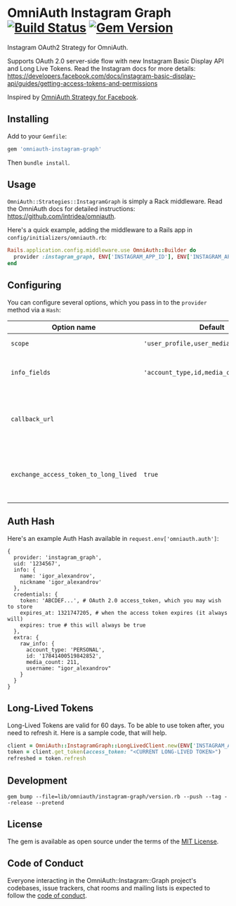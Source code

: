 # OmniAuth Instagram Graph &nbsp;[![Build Status](https://secure.travis-ci.org/jetrockets/omniauth-instagram-graph.svg?branch=master)](https://travis-ci.org/jetrockets/omniauth-instagram-graph) [![Gem Version](https://img.shields.io/gem/v/omniauth-instagram-graph.svg)](https://rubygems.org/gems/omniauth-instagram-graph)

Instagram OAuth2 Strategy for OmniAuth.

Supports OAuth 2.0 server-side flow with new Instagram Basic Display API and Long Live Tokens. Read the Instagram docs for more details: https://developers.facebook.com/docs/instagram-basic-display-api/guides/getting-access-tokens-and-permissions

Inspired by [OmniAuth Strategy for Facebook](https://github.com/simi/omniauth-facebook).

## Installing

Add to your `Gemfile`:

```ruby
gem 'omniauth-instagram-graph'
```

Then `bundle install`.

## Usage

`OmniAuth::Strategies::InstagramGraph` is simply a Rack middleware. Read the OmniAuth docs for detailed instructions: https://github.com/intridea/omniauth.

Here's a quick example, adding the middleware to a Rails app in `config/initializers/omniauth.rb`:

```ruby
Rails.application.config.middleware.use OmniAuth::Builder do
  provider :instagram_graph, ENV['INSTAGRAM_APP_ID'], ENV['INSTAGRAM_APP_SECRET']
end
```

## Configuring

You can configure several options, which you pass in to the `provider` method via a `Hash`:

| Option name                         | Default                              | Description                                                                                                                    |
|-------------------------------------|--------------------------------------|---------------------------------------------------------------------------------------------------------------------------------------------------------------------------------------------------------------------------------------------------------------------------|
| `scope`                               | `'user_profile,user_media'`          | A comma-separated list of permissions you want to request from the user.                                                                                                                                                                                                  |
| `info_fields`                         | `'account_type,id,media_count,username'` | A comma-separated list of fields should be returned when getting the user's info (see more https://developers.facebook.com/docs/instagram-basic-display-api/reference/user).                                                                                              |
| `callback_url`                        |                                      | Specify a custom callback URL used during the server-side flow. Note this must be allowed by your app configuration on Facebook (see 'Valid OAuth redirect URIs' under the 'Basic Display' settings section in the configuration for your Facebook app for more details). |
| `exchange_access_token_to_long_lived` | `true`                                 | Should `access_token` be exchanged to a Long-Lived token during callback phase of OmniAuth (see more about Long-Lived tokens here: https://developers.facebook.com/docs/instagram-basic-display-api/guides/long-lived-access-tokens)                                      |


## Auth Hash

Here's an example Auth Hash available in `request.env['omniauth.auth']`:

```
{
  provider: 'instagram_graph',
  uid: '1234567',
  info: {
    name: 'igor_alexandrov',
    nickname 'igor_alexandrov'
  },
  credentials: {
    token: 'ABCDEF...', # OAuth 2.0 access_token, which you may wish to store
    expires_at: 1321747205, # when the access token expires (it always will)
    expires: true # this will always be true
  },
  extra: {
    raw_info: {
      account_type: 'PERSONAL',
      id: '17841400519842852',
      media_count: 211,
      username: "igor_alexandrov"
    }
  }
}
```

## Long-Lived Tokens

Long-Lived Tokens are valid for 60 days. To be able to use token after, you need to refresh it. Here is a sample code, that will help.


``` ruby
client = OmniAuth::InstagramGraph::LongLivedClient.new(ENV['INSTAGRAM_APP_ID'], ENV['INSTAGRAM_APP_SECRET'])
token = client.get_token(access_token: "<CURRENT LONG-LIVED TOKEN>")
refreshed = token.refresh
```

## Development

```
gem bump --file=lib/omniauth/instagram-graph/version.rb --push --tag --release --pretend
```

## License

The gem is available as open source under the terms of the [MIT License](https://opensource.org/licenses/MIT).

## Code of Conduct

Everyone interacting in the OmniAuth::Instagram::Graph project's codebases, issue trackers, chat rooms and mailing lists is expected to follow the [code of conduct](https://github.com/[USERNAME]/omniauth-instagram-graph/blob/master/CODE_OF_CONDUCT.md).
